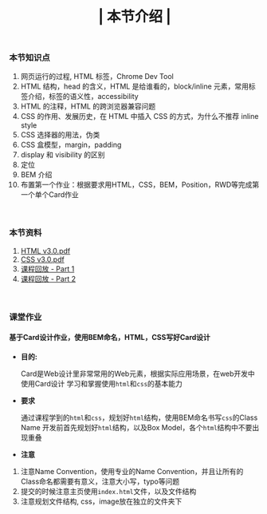 <!-- <h1 id="table-of-content" style="padding: 1em; text-align: center;">| 目录 |</h1>

<ul>
  <li><a href="02_html.md">HTML - HyperText Markup Language</a></li>
  <li><a href="02_css.md">CSS - Cascading Style Sheet</a></li>
  <li><a href="02_qna.md">课堂问答</a></li>
</ul> -->

<h1 style="padding: 1em; text-align: center;">| 本节介绍 |</h1>

<!-- <p style="text-align:center; font-style: italic;">以下内容来源于匠人学院</p> -->

### __本节知识点__
1. 网页运行的过程, HTML 标签，Chrome Dev Tool
2. HTML 结构，head 的含义，HTML 是给谁看的，block/inline 元素，常用标签介绍，标签的语义性，accessibility
3. HTML 的注释，HTML 的跨浏览器兼容问题
4. CSS 的作用、发展历史，在 HTML 中插入 CSS 的方式，为什么不推荐 inline style
5. CSS 选择器的用法，伪类
6. CSS 盒模型，margin，padding
7. display 和 visibility 的区别
8. 定位
9. BEM 介绍
10. 布置第一个作业：根据要求用HTML，CSS，BEM，Position，RWD等完成第一个单个Card作业

<br>

### __本节资料__
1. [HTML v3.0.pdf](https://github.com/NorrisWu0/JRAcademy-FullStack-T14/blob/main/l02_html%26css/02%20HTML%20v3.0.pdf)
2. [CSS v3.0.pdf](https://github.com/NorrisWu0/JRAcademy-FullStack-T14/blob/main/l02_html%26css/02%20CSS%20v3.1.pdf)
3. [课程回放 - Part 1](https://learn.jiangren.com.au/classroom/program/60ab30e1c9ec202331ed03a8/60e92e93fc3e005911aa7952/60e92eabfc3e005911aa7954?videoIndex=0)
3. [课程回放 - Part 2](https://learn.jiangren.com.au/classroom/program/60ab30e1c9ec202331ed03a8/60e92e93fc3e005911aa7952/60e92eabfc3e005911aa7954?videoIndex=1)

<br>

### __课堂作业__

#### __基于Card设计作业，使用BEM命名，HTML，CSS写好Card设计__

- __目的:__

  Card是Web设计里非常常用的Web元素，根据实际应用场景，在web开发中使用Card设计
学习和掌握使用`html`和`css`的基本能力

- __要求__

  通过课程学到的`html`和`css`，规划好`html`结构，使用BEM命名书写`css`的Class Name
开发前首先规划好`html`结构，以及Box Model，各个`html`结构中不要出现重叠

- __注意__
1. 注意Name Convention，使用专业的Name Convention，并且让所有的Class命名都需要有意义，注意大小写，typo等问题
2. 提交的时候注意主页使用`index.html`文件，以及文件结构
3. 注意规划文件结构, css，image放在独立的文件夹下

<br>

<!-- ### __教师背景 | Gary - [领英链接](https://www.linkedin.com/in/garysunwebdev/?originalSubdomain=au)__

现：AfterPay Senior Developer

10年工作经验 => IBM实习 => 剑网3 - using lua => *project management => Bank - Java Developer => Frontend => Freelance => tried management role => prefer Front-end role now.

Accenture 2yrs
NAB 2yrs
AfterPay current -->
